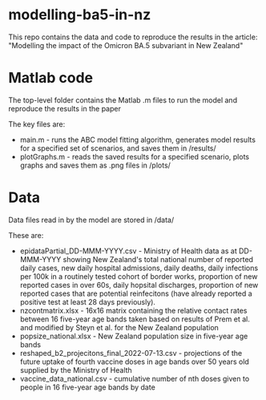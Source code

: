 # modelling-ba5-in-nz

This repo contains the data and code to reproduce the results in the article: "Modelling the impact of the Omicron BA.5 subvariant in New Zealand"



Matlab code
===========

The top-level folder contains the Matlab .m files to run the model and reproduce the results in the paper

The key files are:
- main.m - runs the ABC model fitting algorithm, generates model results for a specified set of scenarios, and saves them in /results/
- plotGraphs.m - reads the saved results for a specified scenario, plots graphs and saves them as .png files in /plots/



Data
====

Data files read in by the model are stored in /data/

These are:
- epidataPartial_DD-MMM-YYYY.csv - Ministry of Health data as at DD-MMM-YYYY showing New Zealand's total national number of reported daily cases, new daily hospital admissions, daily deaths, daily infections per 100k in a routinely tested cohort of border works, proportion of new reported cases in over 60s, daily hopsital discharges, proportion of new reported cases that are potential reinfecitons (have already reported a positive test at least 28 days previously). 
- nzcontmatrix.xlsx - 16x16 matrix containing the relative contact rates between 16 five-year age bands taken based on results of Prem et al. and modified by Steyn et al. for the New Zealand population
- popsize_national.xlsx - New Zealand population size in five-year age bands
- reshaped_b2_projecitons_final_2022-07-13.csv - projections of the future uptake of fourth vaccine doses in age bands over 50 years old supplied by the Ministry of Health
- vaccine_data_national.csv - cumulative number of nth doses given to people in 16 five-year age bands by date



